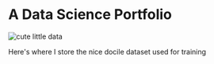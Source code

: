 # A Data Science Portfolio


![cute little data](https://raw.githubusercontent.com/JessiDub/dsportfolio/main/cute%20little%20data.jpg) <br>

Here's where I store the nice docile dataset used for training
